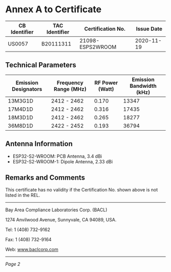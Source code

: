 # Annex A to Certificate

| CB Identifier | TAC Identifier | Certification No. | Issue Date  |
|---------------|----------------|-------------------|-------------|
| US0057        | B20111311      | 21098-ESPS2WROOM  | 2020-11-19  |

## Technical Parameters

| Emission Designators | Frequency Range (MHz) | RF Power (Watt) | Emission Bandwidth (kHz) |
|---------------------|-----------------------|----------------|--------------------------|
| 13M3G1D             | 2412 - 2462           | 0.170          | 13347                    |
| 17M4D1D             | 2412 - 2462           | 0.316          | 17435                    |
| 18M3D1D             | 2412 - 2462           | 0.265          | 18277                    |
| 36M8D1D             | 2422 - 2452           | 0.193          | 36794                    |

## Antenna Information

- ESP32-S2-WROOM: PCB Antenna, 3.4 dBi
- ESP32-S2-WROOM-1: Dipole Antenna, 2.33 dBi

## Remarks and Comments

This certificate has no validity if the Certification No. shown above is not listed in the REL.

---

Bay Area Compliance Laboratories Corp. (BACL)

1274 Anvilwood Avenue, Sunnyvale, CA 94089, USA.

Tel: 1 (408) 732-9162

Fax: 1 (408) 732-9164

Web: www.baclcorp.com

---

*Page 2*